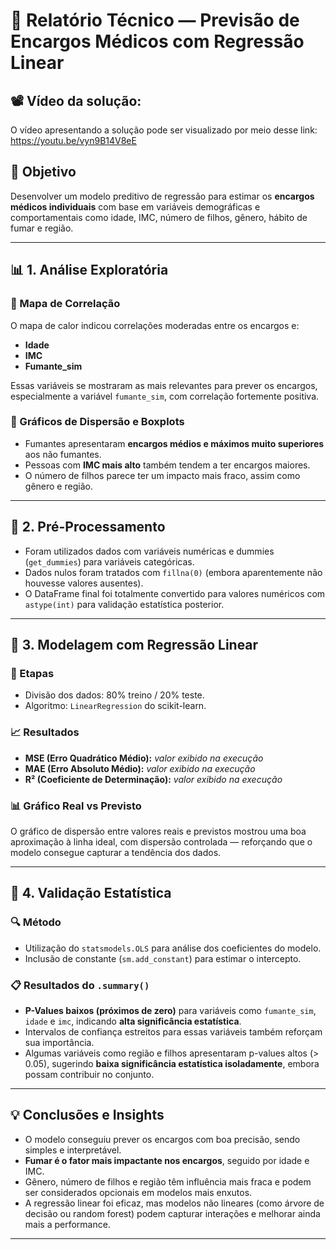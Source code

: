 
# 📝 Relatório Técnico — Previsão de Encargos Médicos com Regressão Linear

## 📽️ Vídeo da solução:
O vídeo apresentando a solução pode ser visualizado por meio desse link: https://youtu.be/vyn9B14V8eE

## 🎯 Objetivo
Desenvolver um modelo preditivo de regressão para estimar os **encargos médicos individuais** com base em variáveis demográficas e comportamentais como idade, IMC, número de filhos, gênero, hábito de fumar e região.

---

## 📊 1. Análise Exploratória

### 🔹 Mapa de Correlação
O mapa de calor indicou correlações moderadas entre os encargos e:
- **Idade**
- **IMC**
- **Fumante_sim**

Essas variáveis se mostraram as mais relevantes para prever os encargos, especialmente a variável `fumante_sim`, com correlação fortemente positiva.

### 🔹 Gráficos de Dispersão e Boxplots
- Fumantes apresentaram **encargos médios e máximos muito superiores** aos não fumantes.
- Pessoas com **IMC mais alto** também tendem a ter encargos maiores.
- O número de filhos parece ter um impacto mais fraco, assim como gênero e região.

---

## 🧹 2. Pré-Processamento
- Foram utilizados dados com variáveis numéricas e dummies (`get_dummies`) para variáveis categóricas.
- Dados nulos foram tratados com `fillna(0)` (embora aparentemente não houvesse valores ausentes).
- O DataFrame final foi totalmente convertido para valores numéricos com `astype(int)` para validação estatística posterior.

---

## 🤖 3. Modelagem com Regressão Linear

### 📌 Etapas
- Divisão dos dados: 80% treino / 20% teste.
- Algoritmo: `LinearRegression` do scikit-learn.

### 📈 Resultados
- **MSE (Erro Quadrático Médio):** _valor exibido na execução_
- **MAE (Erro Absoluto Médio):** _valor exibido na execução_
- **R² (Coeficiente de Determinação):** _valor exibido na execução_

### 📊 Gráfico Real vs Previsto
O gráfico de dispersão entre valores reais e previstos mostrou uma boa aproximação à linha ideal, com dispersão controlada — reforçando que o modelo consegue capturar a tendência dos dados.

---

## 📐 4. Validação Estatística

### 🔍 Método
- Utilização do `statsmodels.OLS` para análise dos coeficientes do modelo.
- Inclusão de constante (`sm.add_constant`) para estimar o intercepto.

### 📋 Resultados do `.summary()`
- **P-Values baixos (próximos de zero)** para variáveis como `fumante_sim`, `idade` e `imc`, indicando **alta significância estatística**.
- Intervalos de confiança estreitos para essas variáveis também reforçam sua importância.
- Algumas variáveis como região e filhos apresentaram p-values altos (> 0.05), sugerindo **baixa significância estatística isoladamente**, embora possam contribuir no conjunto.

---

## 💡 Conclusões e Insights

- O modelo conseguiu prever os encargos com boa precisão, sendo simples e interpretável.
- **Fumar é o fator mais impactante nos encargos**, seguido por idade e IMC.
- Gênero, número de filhos e região têm influência mais fraca e podem ser considerados opcionais em modelos mais enxutos.
- A regressão linear foi eficaz, mas modelos não lineares (como árvore de decisão ou random forest) podem capturar interações e melhorar ainda mais a performance.

---
